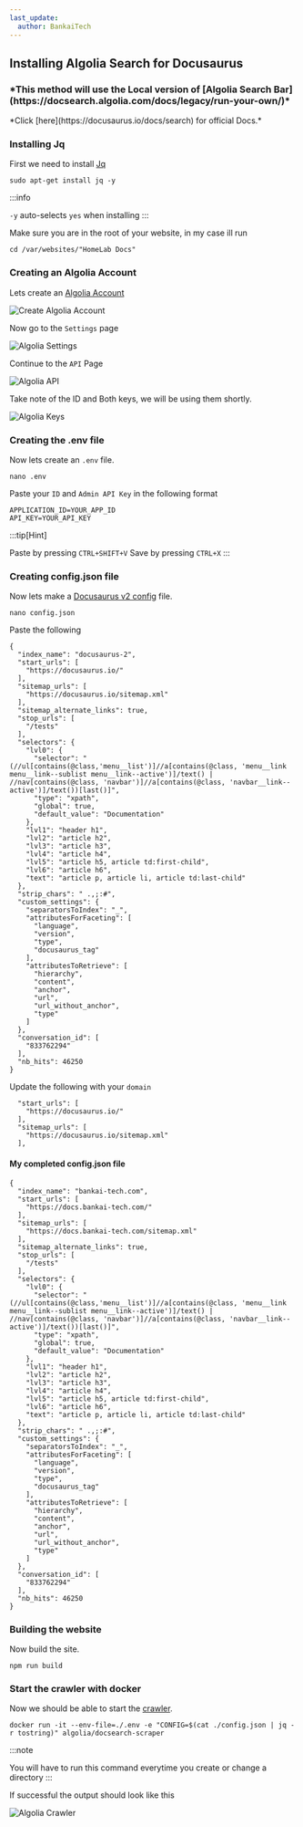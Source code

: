```yaml
---
last_update:
  author: BankaiTech
---
```

## Installing Algolia Search for Docusaurus
<h3>*This method will use the Local version of  [Algolia Search Bar](https://docsearch.algolia.com/docs/legacy/run-your-own/)*</h3>
*Click [here](https://docusaurus.io/docs/search) for official Docs.*

### Installing Jq
First we need to install [Jq](https://jqlang.github.io/jq/download/)
```
sudo apt-get install jq -y
```
:::info

`-y` auto-selects `yes` when installing
:::

Make sure you are in the root of your website, in my case ill run
```
cd /var/websites/"HomeLab Docs"
```
### Creating an Algolia Account
Lets create an [Algolia Account](https://dashboard.algolia.com/users/sign_up)

![Create Algolia Account](/img/Docusaurus/CreateAccount.jpg)

Now go to the `Settings` page

![Algolia Settings](/img/Docusaurus/AlgoliaSettings.jpg)

Continue to the `API` Page

![Algolia API](/img/Docusaurus/AlgoliaAPI.jpg)

Take note of the ID and Both keys, we will be using them shortly.

![Algolia Keys](/img/Docusaurus/AlgoliaKeys.jpg)

### Creating the .env file
Now lets create an `.env` file.
```
nano .env
```
Paste your `ID` and `Admin API Key` in the following format
```
APPLICATION_ID=YOUR_APP_ID
API_KEY=YOUR_API_KEY
```
:::tip[Hint]

Paste by pressing `CTRL+SHIFT+V`
Save by pressing `CTRL+X`
:::

### Creating config.json file
Now lets make a [Docusaurus v2 config](https://github.com/algolia/docsearch-configs/blob/master/configs/docusaurus-2.json) file.
```
nano config.json
```
Paste the following
```
{
  "index_name": "docusaurus-2",
  "start_urls": [
    "https://docusaurus.io/"
  ],
  "sitemap_urls": [
    "https://docusaurus.io/sitemap.xml"
  ],
  "sitemap_alternate_links": true,
  "stop_urls": [
    "/tests"
  ],
  "selectors": {
    "lvl0": {
      "selector": "(//ul[contains(@class,'menu__list')]//a[contains(@class, 'menu__link menu__link--sublist menu__link--active')]/text() | //nav[contains(@class, 'navbar')]//a[contains(@class, 'navbar__link--active')]/text())[last()]",
      "type": "xpath",
      "global": true,
      "default_value": "Documentation"
    },
    "lvl1": "header h1",
    "lvl2": "article h2",
    "lvl3": "article h3",
    "lvl4": "article h4",
    "lvl5": "article h5, article td:first-child",
    "lvl6": "article h6",
    "text": "article p, article li, article td:last-child"
  },
  "strip_chars": " .,;:#",
  "custom_settings": {
    "separatorsToIndex": "_",
    "attributesForFaceting": [
      "language",
      "version",
      "type",
      "docusaurus_tag"
    ],
    "attributesToRetrieve": [
      "hierarchy",
      "content",
      "anchor",
      "url",
      "url_without_anchor",
      "type"
    ]
  },
  "conversation_id": [
    "833762294"
  ],
  "nb_hits": 46250
}
```
Update the following with your `domain`
```
  "start_urls": [
    "https://docusaurus.io/"
  ],
  "sitemap_urls": [
    "https://docusaurus.io/sitemap.xml"
  ],
```

#### My completed config.json file
```
{
  "index_name": "bankai-tech.com",
  "start_urls": [
    "https://docs.bankai-tech.com/"
  ],
  "sitemap_urls": [
    "https://docs.bankai-tech.com/sitemap.xml"
  ],
  "sitemap_alternate_links": true,
  "stop_urls": [
    "/tests"
  ],
  "selectors": {
    "lvl0": {
      "selector": "(//ul[contains(@class,'menu__list')]//a[contains(@class, 'menu__link menu__link--sublist menu__link--active')]/text() | //nav[contains(@class, 'navbar')]//a[contains(@class, 'navbar__link--active')]/text())[last()]",
      "type": "xpath",
      "global": true,
      "default_value": "Documentation"
    },
    "lvl1": "header h1",
    "lvl2": "article h2",
    "lvl3": "article h3",
    "lvl4": "article h4",
    "lvl5": "article h5, article td:first-child",
    "lvl6": "article h6",
    "text": "article p, article li, article td:last-child"
  },
  "strip_chars": " .,;:#",
  "custom_settings": {
    "separatorsToIndex": "_",
    "attributesForFaceting": [
      "language",
      "version",
      "type",
      "docusaurus_tag"
    ],
    "attributesToRetrieve": [
      "hierarchy",
      "content",
      "anchor",
      "url",
      "url_without_anchor",
      "type"
    ]
  },
  "conversation_id": [
    "833762294"
  ],
  "nb_hits": 46250
}
```

### Building the website
Now build the site.
```
npm run build
```

### Start the crawler with docker
Now we should be able to start the [crawler](https://docsearch.algolia.com/docs/legacy/run-your-own/#run-the-crawl-from-the-docker-image).
```
docker run -it --env-file=./.env -e "CONFIG=$(cat ./config.json | jq -r tostring)" algolia/docsearch-scraper
```
:::note

You will have to run this command everytime you create or change a directory
:::

If successful the output should look like this

![Algolia Crawler](/img/Docusaurus/Crawler.jpg)
